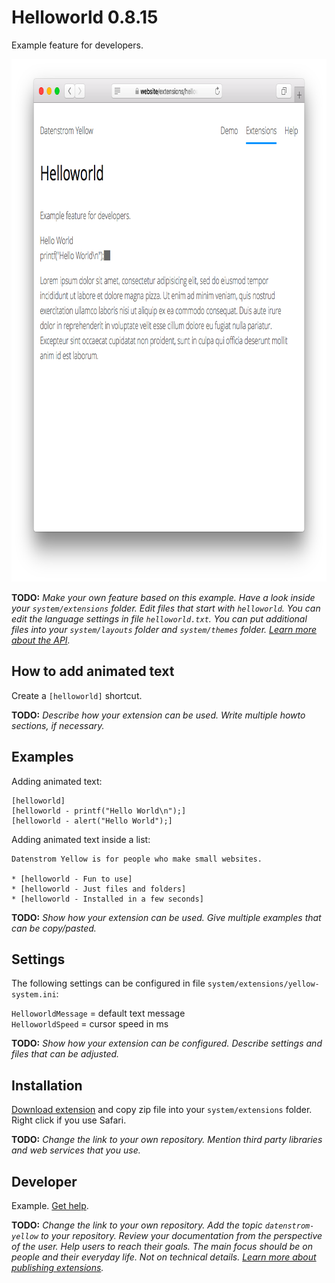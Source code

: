 Helloworld 0.8.15
=================
Example feature for developers.

<p align="center"><img src="helloworld-screenshot.png?raw=true" width="795" height="836" alt="Screenshot"></p>

**TODO:** *Make your own feature based on this example. Have a look inside your `system/extensions` folder. Edit files that start with `helloworld`. You can edit the language settings in file `helloworld.txt`. You can put additional files into your `system/layouts` folder and `system/themes` folder. [Learn more about the API](https://datenstrom.se/yellow/help/api-for-developers).*

## How to add animated text

Create a `[helloworld]` shortcut. 

**TODO:** *Describe how your extension can be used. Write multiple howto sections, if necessary.*

## Examples

Adding animated text:

    [helloworld]
    [helloworld - printf("Hello World\n");]
    [helloworld - alert("Hello World");]  

Adding animated text inside a list:

    Datenstrom Yellow is for people who make small websites.
    
    * [helloworld - Fun to use]
    * [helloworld - Just files and folders]
    * [helloworld - Installed in a few seconds]

**TODO:** *Show how your extension can be used. Give multiple examples that can be copy/pasted.*

## Settings

The following settings can be configured in file `system/extensions/yellow-system.ini`:

`HelloworldMessage` = default text message  
`HelloworldSpeed` = cursor speed in ms  

**TODO:** *Show how your extension can be configured. Describe settings and files that can be adjusted.*

## Installation

[Download extension](https://github.com/schulle4u/yellow-extension-helloworld/archive/master.zip) and copy zip file into your `system/extensions` folder. Right click if you use Safari.

**TODO:** *Change the link to your own repository. Mention third party libraries and web services that you use.*

## Developer

Example. [Get help](https://datenstrom.se/yellow/help/).

**TODO:** *Change the link to your own repository. Add the topic `datenstrom-yellow` to your repository. Review your documentation from the perspective of the user. Help users to reach their goals. The main focus should be on people and their everyday life. Not on technical details. [Learn more about publishing extensions](https://github.com/datenstrom/yellow-extensions/tree/master/source/publish).*
